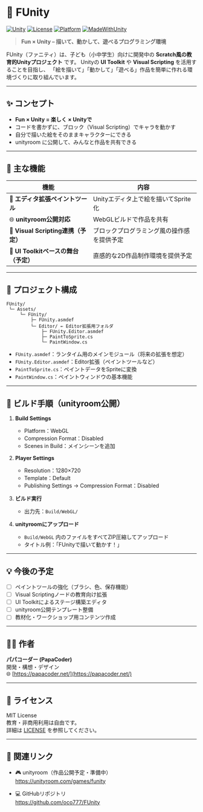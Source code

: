 # 🎨 FUnity  
[![Unity](https://img.shields.io/badge/Unity-2022%2B-black?logo=unity)]()
[![License](https://img.shields.io/badge/license-MIT-blue.svg)]()
[![Platform](https://img.shields.io/badge/platform-WebGL-orange)]()
[![MadeWithUnity](https://img.shields.io/badge/Made%20with-Unity-57b9d3.svg?logo=unity)]()

> **Fun × Unity – 描いて、動かして、遊べるプログラミング環境**

FUnity（ファニティ）は、子ども（小中学生）向けに開発中の
**Scratch風の教育的Unityプロジェクト** です。
Unityの **UI Toolkit** や **Visual Scripting** を活用することを目指し、
「絵を描いて」「動かして」「遊べる」作品を簡単に作れる環境づくりに取り組んでいます。

---

## ✨ コンセプト

- **Fun × Unity = 楽しく × Unityで**  
- コードを書かずに、ブロック（Visual Scripting）でキャラを動かす  
- 自分で描いた絵をそのままキャラクターにできる  
- unityroom に公開して、みんなと作品を共有できる

---

## 🧠 主な機能

| 機能 | 内容 |
|------|------|
| 🎨 **エディタ拡張ペイントツール** | Unityエディタ上で絵を描いてSprite化 |
| 🌐 **unityroom公開対応** | WebGLビルドで作品を共有 |
| 🧩 **Visual Scripting連携（予定）** | ブロックプログラミング風の操作感を提供予定 |
| 🧰 **UI Toolkitベースの舞台（予定）** | 直感的な2D作品制作環境を提供予定 |

---

## 📁 プロジェクト構成

```
FUnity/
 └─ Assets/
     └─ FUnity/
         ├─ FUnity.asmdef
         └─ Editor/ ← Editor拡張用フォルダ
             ├─ FUnity.Editor.asmdef
             ├─ PaintToSprite.cs
             └─ PaintWindow.cs
```

- `FUnity.asmdef`：ランタイム用のメインモジュール（将来の拡張を想定）
- `FUnity.Editor.asmdef`：Editor拡張（ペイントツールなど）
- `PaintToSprite.cs`：ペイントデータをSpriteに変換
- `PaintWindow.cs`：ペイントウィンドウの基本機能

---

## 🚀 ビルド手順（unityroom公開）

1. **Build Settings**  
   - Platform：WebGL  
   - Compression Format：Disabled  
   - Scenes in Build：メインシーンを追加  

2. **Player Settings**  
   - Resolution：1280×720  
   - Template：Default  
   - Publishing Settings → Compression Format：Disabled  

3. **ビルド実行**  
   - 出力先：`Build/WebGL/`

4. **unityroomにアップロード**  
   - `Build/WebGL` 内のファイルをすべてZIP圧縮してアップロード  
   - タイトル例：「FUnityで描いて動かす！」

---

## 💡 今後の予定

- [ ] ペイントツールの強化（ブラシ、色、保存機能）  
- [ ] Visual Scriptingノードの教育向け拡張  
- [ ] UI Toolkitによるステージ構築エディタ  
- [ ] unityroom公開テンプレート整備  
- [ ] 教材化・ワークショップ用コンテンツ作成  

---

## 🧑‍💻 作者
**パパコーダー (PapaCoder)**  
開発・構想・デザイン  
🌐 [https://papacoder.net/](https://papacoder.net/)

---

## 📜 ライセンス
MIT License  
教育・非商用利用は自由です。  
詳細は [LICENSE](./LICENSE) を参照してください。

---

## 🔗 関連リンク

- 🎮 unityroom（作品公開予定・準備中）  
  https://unityroom.com/games/funity  

- 💻 GitHubリポジトリ  
  https://github.com/oco777/FUnity

